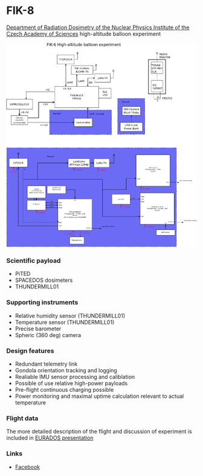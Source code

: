 # FIK-8
[Department of Radiation Dosimetry of the Nuclear Physics Institute of the Czech Academy of Sciences](http://www.ujf.cas.cz/en/departments/department-of-radiation-dosimetry/contact/) high-altitude balloon experiment



![Block diagram](doc/img/block_schematics.png)


### Scientific payload

  * PiTED
  * SPACEDOS dosimeters
  * THUNDERMILL01

### Supporting instruments

  * Relative humidity sensor (THUNDERMILL01)
  * Temperature sensor (THUNDERMILL01)
  * Precise barometer
  * Spheric (360 deg) camera

### Design features

  * Redundant telemetry link
  * Gondola orientation tracking and logging
  * Realiable IMU sensor processing and caliblation
  * Possible of use relative high-power payloads
  * Pre-flight continuous charging possible
  * Power monitoring and maximal uptime calculation relevant to actual temperature

### Flight data


 The more detailed description of the flight and discussion of experiment is included in [EURADOS presentation](doc/FIK-6_EURADOS_presentation.pdf)

### Links

  * [Facebook](https://www.facebook.com/balonfik/)

